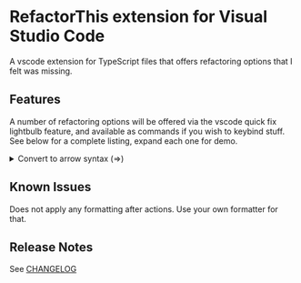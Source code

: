 # RefactorThis extension for Visual Studio Code

A vscode extension for TypeScript files that offers refactoring options that I felt was missing.

## Features

A number of refactoring options will be offered via the vscode quick fix lightbulb feature, and available as commands if you wish to keybind stuff.
See below for a complete listing, expand each one for demo.

<details>
  <summary>Convert to arrow syntax (=>)</summary>

![feature X](demo/to-arrow-syntax.gif)

</details>

## Known Issues

Does not apply any formatting after actions. Use your own formatter for that.

## Release Notes

See [CHANGELOG](CHANGELOG.md)
